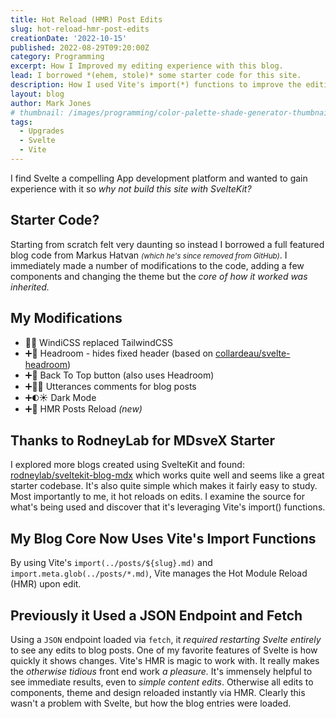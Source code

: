 ```yaml
---
title: Hot Reload (HMR) Post Edits
slug: hot-reload-hmr-post-edits
creationDate: '2022-10-15'
published: 2022-08-29T09:20:00Z
category: Programming
excerpt: How I Improved my editing experience with this blog.
lead: I borrowed *(ehem, stole)* some starter code for this site.
description: How I used Vite's import(*) functions to improve the editing of this blog.
layout: blog
author: Mark Jones
# thumbnail: /images/programming/color-palette-shade-generator-thumbnail.png
tags:
  - Upgrades
  - Svelte
  - Vite
---
```


I find Svelte a compelling App development platform and wanted to gain experience with it so *why not build this site with SvelteKit?* 

## Starter Code?

Starting from scratch felt very daunting so instead I borrowed a full featured blog code from Markus Hatvan <small>*(which he's since removed from GitHub)*</small>. I immediately made a number of modifications to the code, adding a few components and changing the theme but the *core of how it worked was inherited.*

## My Modifications

- 🏃💨 WindiCSS replaced TailwindCSS
- ➕🤯 Headroom - hides fixed header (based on [collardeau/svelte-headroom](https://github.com/collardeau/svelte-headroom))
- ➕🔼 Back To Top button (also uses Headroom)
- ➕👋💬 Utterances comments for blog posts
- ➕🌓☀️ Dark Mode
- ➕🔁 HMR Posts Reload *(new)*

## Thanks to RodneyLab for MDsveX Starter

I explored more blogs created using SvelteKit and found: [rodneylab/sveltekit-blog-mdx](https://github.com/rodneylab/sveltekit-blog-mdx) which works quite well and seems like a great starter codebase. It's also quite simple which makes it fairly easy to study. Most importantly to me, it hot reloads on edits. I examine the source for what's being used and discover that it's leveraging Vite's import() functions.

## My Blog Core Now Uses Vite's Import Functions

By using Vite's `import(../posts/${slug}.md)` and `import.meta.glob(../posts/*.md)`, Vite manages the Hot Module Reload (HMR) upon edit.

## Previously it Used a JSON Endpoint and Fetch

Using a `JSON` endpoint loaded via `fetch`, it *required restarting Svelte entirely* to see any edits to blog posts. One of my favorite features of Svelte is how quickly it shows changes. Vite's HMR is magic to work with. It really makes the *otherwise tidious* front end work *a pleasure.* It's immensely helpful to see immediate results, even to *simple content edits*. Otherwise all edits to components, theme and design reloaded instantly via HMR. Clearly this wasn't a problem with Svelte, but how the blog entries were loaded.

